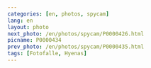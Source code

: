 ```yaml
---
categories: [en, photos, spycam]
lang: en
layout: photo
next_photo: /en/photos/spycam/P0000426.html
picname: P0000434
prev_photo: /en/photos/spycam/P0000435.html
tags: [Fotofalle, Hyenas]
---
```

